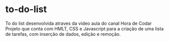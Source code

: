 # to-do-list

To do list desenvolvida atraves da video aula do canal Hora de Codar 
Projeto que conta com HMLT, CSS e Javascript para a criação de uma lista de tarefas, com inserção de dados, edição e remoção. 

